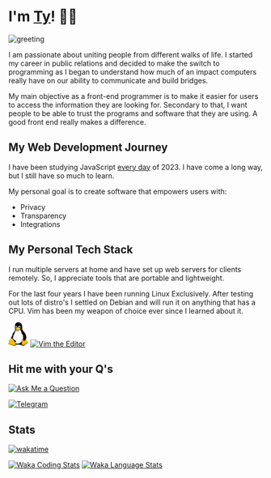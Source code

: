 # I'm [Ty](https://tydavisportfolio.wordpress.com)! 💾🐧

![greeting](https://github.com/theTyster/first-codes/assets/136642464/0725f9c9-c681-42a0-ae14-faa3f98789f7)

I am passionate about uniting people from different walks of life. I started my career in public relations and decided to make the switch to programming as I began to understand how much of an impact computers really have on our ability to communicate and build bridges.

My main objective as a front-end programmer is to make it easier for users to access the information they are looking for. Secondary to that, I want people to be able to trust the programs and software that they are using. A good front end really makes a difference.

## My Web Development Journey

I have been studying JavaScript [every day](https://github.com/theTyster/interactive_story) of 2023. I have come a long way, but I still have so much to learn.

My personal goal is to create software that empowers users with:
- Privacy
- Transparency
- Integrations

## My Personal Tech Stack
I run multiple servers at home and have set up web servers for clients remotely. So, I appreciate tools that are portable and lightweight. 

For the last four years I have been running Linux Exclusively. After testing out lots of distro's I settled on Debian and will run it on anything that has a CPU. Vim has been my weapon of choice ever since I learned about it.

<a href="https://github.com/garrett/Tux/blob/main/tux-large.png?raw=true"><img alt="Tux the Penguin" height="48px" src="https://github.com/garrett/Tux/blob/main/tux-large.png?raw=true"></a>
<a href="https://github.com/vim/vim/blob/master/runtime/vim48x48.png?raw=true"><img alt="Vim the Editor" src="https://github.com/vim/vim/blob/master/runtime/vim48x48.png?raw=true"></a>

## Hit me with your Q's

[![Ask Me a Question](https://img.shields.io/badge/-Ask%20Me%20A%20Question-purple?style=for-the-badge&logo=github&labelColor=purple&color=gray)](https://github.com/theTyster/theTyster/discussions)

[![Telegram](https://img.shields.io/badge/-thetysterr-blue?style=for-the-badge&logo=telegram&labelColor=blue&color=gray)](https://t.me/theTysterr)


## Stats
[![wakatime](https://wakatime.com/badge/user/fe1fe4d7-b86e-4ef6-bfc0-aff9cbce7ae7.svg?style=for-the-badge)](https://wakatime.com/@theTyster)

<a href="https://wakatime.com"><img alt="Waka Coding Stats" width="500px" src="https://wakatime.com/share/@theTyster/606900cb-c453-4302-acb9-fbb3ba2f7cee.png" /></a>
<a href="https://wakatime.com"><img alt="Waka Language Stats" width="500px" src="https://wakatime.com/share/@theTyster/887d1c8b-cfd4-4930-98b4-7c4cdcaff05d.png" /></a>
